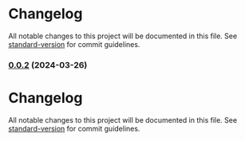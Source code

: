 # Changelog

All notable changes to this project will be documented in this file. See [standard-version](https://github.com/conventional-changelog/standard-version) for commit guidelines.

### [0.0.2](https://github.com/Celerway/labrador/compare/v0.0.1...v0.0.2) (2024-03-26)

# Changelog

All notable changes to this project will be documented in this file. See [standard-version](https://github.com/conventional-changelog/standard-version) for commit guidelines.
